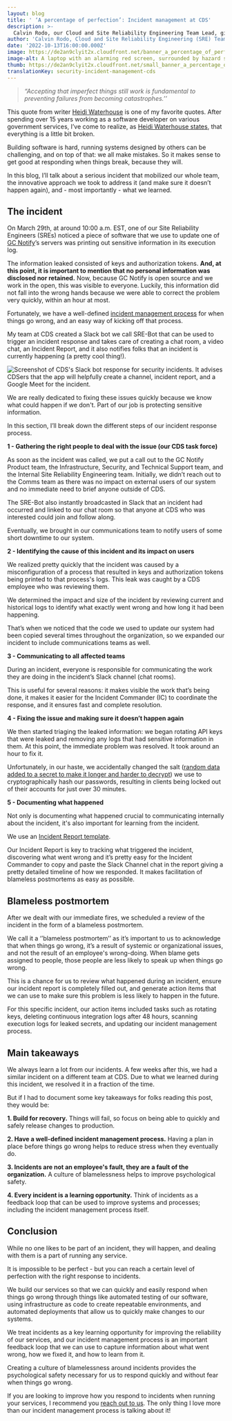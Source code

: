 ```yaml
---
layout: blog
title: ' ‘A percentage of perfection’: Incident management at CDS'
description: >-
  Calvin Rodo, our Cloud and Site Reliability Engineering Team Lead, gives an overview of the incident management process at CDS, focusing on the lessons we learned.
author: 'Calvin Rodo, Cloud and Site Reliability Engineering (SRE) Team Lead'
date: '2022-10-13T16:00:00.000Z'
image: https://de2an9clyit2x.cloudfront.net/banner_a_percentage_of_perfection_incident_management_at_cds_f2f8ea5925.jpeg
image-alt: A laptop with an alarming red screen, surrounded by hazard signs, sand timer, settings icon, and life buoy.
thumb: https://de2an9clyit2x.cloudfront.net/small_banner_a_percentage_of_perfection_incident_management_at_cds_f2f8ea5925.jpeg
translationKey: security-incident-management-cds
---
```

> *“Accepting that imperfect things still work is fundamental to preventing failures from becoming catastrophes.’’*

This quote from writer [Heidi Waterhouse](https://twitter.com/wiredferret) is one of my favorite quotes. After spending over 15 years working as a software developer on various government services, I’ve come to realize, as [Heidi Waterhouse states](https://increment.com/reliability/failure-is-okay/), that everything is a little bit broken.

Building software is hard, running systems designed by others can be challenging, and on top of that: we all make mistakes. So it makes sense to get good at responding when things break, because they will.

In this blog, I’ll talk about a serious incident that mobilized our whole team, the innovative approach we took to address it (and make sure it doesn’t happen again), and -  most importantly - what we learned. 

## The incident

On March 29th, at around 10:00 a.m. EST, one of our Site Reliability Engineers (SREs) noticed a piece of software that we use to update one of [GC Notify](https://notification.canada.ca/)’s servers was printing out sensitive information in its execution log. 

The information leaked consisted of keys and authorization tokens. **And, at this point, it is important to mention that no personal information was disclosed nor retained.** Now, because GC Notify is open source and we work in the open, this was visible to everyone. Luckily, this information did not fall into the wrong hands because we were able to correct the problem very quickly, within an hour at most.

Fortunately, we have a well-defined [incident management process](https://github.com/cds-snc/site-reliability-engineering-public/blob/main/docs/incident_management_process_at_cds.md) for when things go wrong, and an easy way of kicking off that process. 

My team at CDS created a Slack bot we call SRE-Bot that can be used to trigger an incident response and takes care of creating a chat room, a video chat, an Incident Report, and it also notifies folks that an incident is currently happening (a pretty cool thing!).

![Screenshot of CDS's Slack bot response for security incidents. It advises CDSers that the app will helpfully create a channel, incident report, and a Google Meet for the incident.](https://de2an9clyit2x.cloudfront.net/sre_start_incident_en_636f0f93dd.jpeg)

We are really dedicated to fixing these issues quickly because we know what could happen if we don't. Part of our job is protecting sensitive information.

In this section, I’ll break down the different steps of our incident response process.

**1 -  Gathering the right people to deal with the issue (our CDS task force)**

As soon as the incident was called, we put a call out to the GC Notify Product team, the Infrastructure, Security, and Technical Support team, and the Internal Site Reliability Engineering team. Initially, we didn’t reach out to the Comms team as there was no impact on external users of our system and no immediate need to brief anyone outside of CDS. 

The SRE-Bot also instantly broadcasted in Slack that an incident had occurred and linked to our chat room so that anyone at CDS who was interested could join and follow along.

Eventually, we brought in our communications team to notify users of some short downtime to our system.

**2 - Identifying the cause of this incident and its impact on users**

We realized pretty quickly that the incident was caused by a misconfiguration of a process that resulted in keys and authorization tokens being printed to that process's logs. This leak was caught by a CDS employee who was reviewing them.

We determined the impact and size of the incident by reviewing current and historical logs to identify what exactly went wrong and how long it had been happening. 

That’s when we noticed that the code we used to update our system had been copied several times throughout the organization, so we expanded our incident to include communications teams as well. 

**3 - Communicating to all affected teams**

During an incident, everyone is responsible for communicating the work they are doing in the incident’s Slack channel (chat rooms). 

This is useful for several reasons: it makes visible the work that’s being done, it makes it easier for the Incident Commander (IC) to coordinate the response, and it ensures fast and complete resolution.

**4 - Fixing the issue and making sure it doesn’t happen again**

We then started triaging the leaked information: we began rotating API keys that were leaked and removing any logs that had sensitive information in them. At this point, the immediate problem was resolved. 
It took around an hour to fix it.

Unfortunately, in our haste, we accidentally changed the salt ([random data added to a secret to make it longer and harder to decrypt](https://cheatsheetseries.owasp.org/cheatsheets/Password_Storage_Cheat_Sheet.html#salting)) we use to cryptographically hash our passwords, resulting in clients being locked out of their accounts for just over 30 minutes. 

**5 - Documenting what happened**

Not only is documenting what happened crucial to communicating internally about the incident, it's also important for learning from the incident. 

We use an [Incident Report template](https://github.com/cds-snc/site-reliability-engineering-public/blob/main/docs/product_incident_report_template.md).

Our Incident Report is key to tracking what triggered the incident, discovering what went wrong and it’s pretty easy for the Incident Commander to copy and paste the Slack Channel chat in the report giving a pretty detailed timeline of how we responded. It makes facilitation of blameless postmortems as easy as possible. 

## Blameless postmortem

After we dealt with our immediate fires, we scheduled a review of the incident in the form of a blameless postmortem.

We call it a ‘’blameless postmortem’’ as it’s important to us to acknowledge that when things go wrong, it’s a result of systemic or organizational issues, and not the result of an employee's wrong-doing. When blame gets assigned to people, those people are less likely to speak up when things go wrong. 

This is a chance for us to review what happened during an incident, ensure our incident report is completely filled out, and generate action items that we can use to make sure this problem is less likely to happen in the future. 

For this specific incident, our action items included tasks such as rotating keys, deleting continuous integration logs after 48 hours, scanning execution logs for leaked secrets, and updating our incident management process.

## Main takeaways 

We always learn a lot from our incidents. A few weeks after this, we had a similar incident on a different team at CDS. Due to what we learned during this incident, we resolved it in a fraction of the time.

But if I had to document some key takeaways for folks reading this post, they would be:

**1. Build for recovery.** Things will fail, so focus on being able to quickly and safely release changes to production.

**2. Have a well-defined incident management process.** Having a plan in place before things go wrong helps to reduce stress when they eventually do.

**3. Incidents are not an employee's fault, they are a fault of the organization.** A culture of blamelessness helps to improve psychological safety.

**4. Every incident is a learning opportunity.** Think of incidents as a feedback loop that can be used to improve systems and processes; including the incident management process itself.

## Conclusion

While no one likes to be part of an incident, they will happen, and dealing with them is a part of running any service. 

It is impossible to be perfect - but you can reach a certain level of perfection with the right response to incidents.

We build our services so that we can quickly and easily respond when things go wrong through things like automated testing of our software, using infrastructure as code to create repeatable environments, and automated deployments that allow us to quickly make changes to our systems. 

We treat incidents as a key learning opportunity for improving the reliability of our services, and our incident management process is an important feedback loop that we can use to capture information about what went wrong, how we fixed it, and how to learn from it.

Creating a culture of blamelessness around incidents provides the psychological safety necessary for us to respond quickly and without fear when things go wrong. 

If you are looking to improve how you respond to incidents when running your services, I recommend you [reach out to us](https://digital.canada.ca/coaching-and-advice/). The only thing I love more than our incident management process is talking about it!
